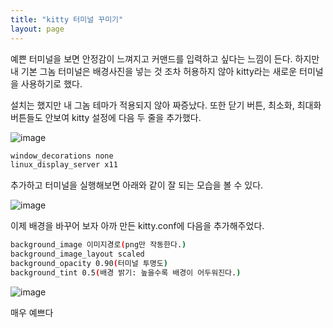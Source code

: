 ```yaml
---
title: "kitty 터미널 꾸미기"
layout: page
---
```


예쁜 터미널을 보면 안정감이 느껴지고 커맨드를 입력하고 싶다는 느낌이 든다.
하지만 내 기본 그놈 터미널은 배경사진을 넣는 것 조차 허용하지 않아 kitty라는 새로운 터미널을 사용하기로 했다. 

설치는 했지만 내 그놈 테마가 적용되지 않아 짜증났다. 또한 닫기 버튼, 최소화, 최대화 버튼들도 안보여 kitty 설정에 다음 두 줄을 추가했다.

![image](https://github.com/user-attachments/assets/f51cdb7a-12df-4863-bbba-1e020a1997ca)

```bash
window_decorations none
linux_display_server x11

```

추가하고 터미널을 실행해보면 아래와 같이 잘 되는 모습을 볼 수 있다.

![image](https://github.com/user-attachments/assets/92222366-5d47-4fc3-be32-13ee8b1f6e7b)

이제 배경을 바꾸어 보자 아까 만든 kitty.conf에 다음을 추가해주었다.

```bash
background_image 이미지경로(png만 작동한다.)
background_image_layout scaled
background_opacity 0.90(터미널 투명도)
background_tint 0.5(배경 밝기: 높을수록 배경이 어두워진다.)
```
![image](https://github.com/user-attachments/assets/df8cb978-036e-405a-92b8-c6eda3532a2a)

매우 예쁘다

